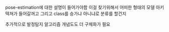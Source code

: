 
pose-estimation에 대한 설명이 들어가야함
이걸 찾기위해서 어떠한 형태의 모델 아키텍쳐가 들어갈꺼고 
그리고
class를 승가냐 아니냐로 분류를 할건지 

추가적으로 발정탐지 알고리즘 개념도도 더 구체화가 필요

